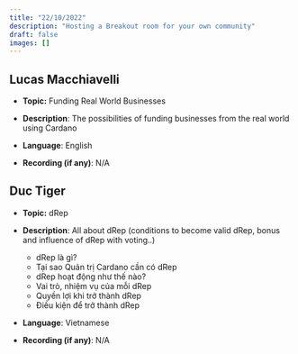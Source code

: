 ```yaml
---
title: "22/10/2022"
description: "Hosting a Breakout room for your own community"
draft: false
images: []
---
```


## Lucas Macchiavelli

- **Topic:** Funding Real World Businesses

- **Description**: The possibilities of funding businesses from the real world using Cardano

- **Language**: English

- **Recording (if any)**: N/A

## Duc Tiger

- **Topic:** dRep

- **Description**: All about dRep (conditions to become valid dRep, bonus and influence of dRep with voting..)

  - dRep là gì?
  - Tại sao Quản trị Cardano cần có dRep
  - dRep hoạt động như thế nào?
  - Vai trò, nhiệm vụ của mỗi dRep
  - Quyền lợi khi trở thành dRep
  - Điều kiện để trở thành dRep

- **Language**: Vietnamese

- **Recording (if any)**: N/A
